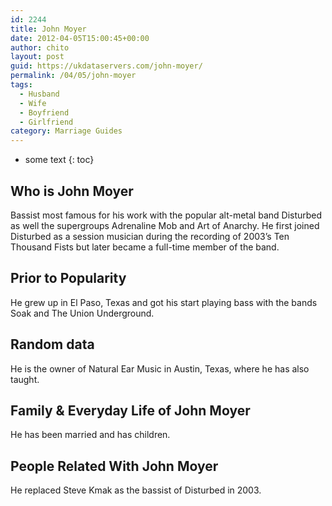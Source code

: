 ```yaml
---
id: 2244
title: John Moyer
date: 2012-04-05T15:00:45+00:00
author: chito
layout: post
guid: https://ukdataservers.com/john-moyer/
permalink: /04/05/john-moyer
tags:
  - Husband
  - Wife
  - Boyfriend
  - Girlfriend
category: Marriage Guides
---
```


* some text
{: toc}
          
          
## Who is  John Moyer
                  
                  
                  
Bassist most famous for his work with the popular alt-metal band Disturbed as well the supergroups Adrenaline Mob and Art of Anarchy. He first joined Disturbed as a session musician during the recording of 2003&#8217;s Ten Thousand Fists but later became a full-time member of the band.
                  
                
                
                
## Prior to Popularity 
                  
                  
                  
He grew up in El Paso, Texas and got his start playing bass with the bands Soak and The Union Underground.
                  
                
                
                
## Random data 
                  
                  
                  
He is the owner of Natural Ear Music in Austin, Texas, where he has also taught.
                  
                
                
                
## Family & Everyday Life of John Moyer
                  
                  
                  
He has been married and has children.
                  
                
                
                
## People Related With  John Moyer
                  
                  
                  
He replaced Steve Kmak as the bassist of Disturbed in 2003.
                  
                
              
            
          
          
          
    
    
  
